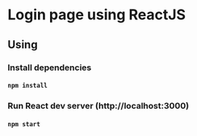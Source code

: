 # Login page using ReactJS
## Using

### Install dependencies

#### `npm install`

### Run React dev server (http://localhost:3000)

#### `npm start`